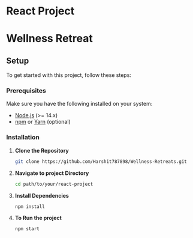 # React Project

# Wellness Retreat

## Setup

To get started with this project, follow these steps:

### Prerequisites

Make sure you have the following installed on your system:
- [Node.js](https://nodejs.org) (>= 14.x)
- [npm](https://www.npmjs.com/) or [Yarn](https://yarnpkg.com/) (optional)

### Installation

1. **Clone the Repository**

   ```bash
   git clone https://github.com/Harshit787898/Wellness-Retreats.git
2. **Navigate to project Directory**
     ```bash
    cd path/to/your/react-project
3. **Install Dependencies**
    ```bash
    npm install
4. **To Run the project**
   ```bash
   npm start

